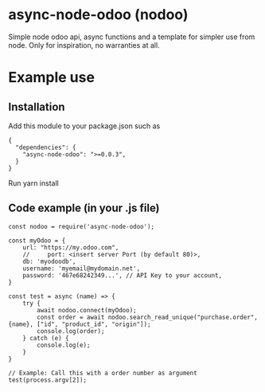 # async-node-odoo (nodoo)
Simple node odoo api, async functions and a template for simpler use from node. Only for inspiration, no warranties at all.

# Example use

## Installation
Add this module to your package.json such as 
```
{
  "dependencies": {
    "async-node-odoo": ">=0.0.3",
  }
}
```

Run yarn install

## Code example (in your .js file)

```
const nodoo = require('async-node-odoo');

const myOdoo = {
    url: "https://my.odoo.com",
    //     port: <insert server Port (by default 80)>,
    db: 'myodoodb',
    username: 'myemail@mydomain.net',
    password: '467e68242349...', // API Key to your account,
}

const test = async (name) => {
    try {
        await nodoo.connect(myOdoo);
        const order = await nodoo.search_read_unique("purchase.order", {name}, ["id", "product_id", "origin"]);
        console.log(order);
    } catch (e) {
        console.log(e);
    }
}

// Example: Call this with a order number as argument
test(process.argv[2]);

```



